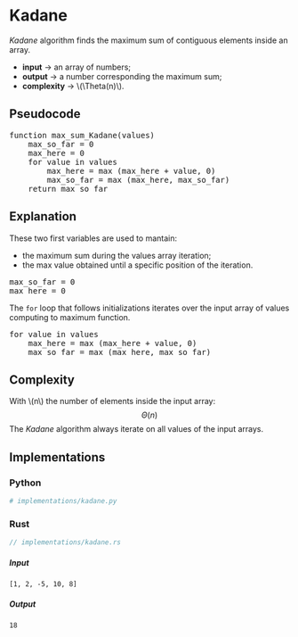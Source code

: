 # Kadane
*Kadane* algorithm finds the maximum sum of contiguous elements inside an array.

- **input** → an array of numbers;
- **output** → a number corresponding the maximum sum;
- **complexity** → \\(\Theta(n)\\).

## Pseudocode
<pre class="pseudocode">
function max_sum_Kadane(values)
    max_so_far = 0
    max_here = 0
    for value in values
        max_here = max (max_here + value, 0)
        max_so_far = max (max_here, max_so_far)
    return max_so_far
</pre>

## Explanation
These two first variables are used to mantain:

- the maximum sum during the values array iteration;
- the max value obtained until a specific position of the iteration.
<pre class="pseudocode">
max_so_far = 0
max_here = 0
</pre>

The `for` loop that follows initializations iterates over the input array of values computing to maximum function. 
<pre class="pseudocode">
for value in values
    max_here = max (max_here + value, 0)
    max_so_far = max (max_here, max_so_far)
</pre>

## Complexity
With \\(n\\) the number of elements inside the input array:
$$
\Theta(n)
$$
The *Kadane* algorithm always iterate on all values of the input arrays.


## Implementations
### Python
```py
# implementations/kadane.py
```

### Rust
```rust
// implementations/kadane.rs
```

##### Input
```
[1, 2, -5, 10, 8]
```

##### Output
```
18
```

